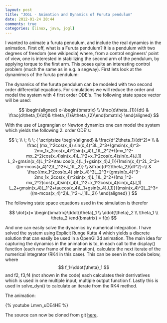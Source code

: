 ```yaml
---
layout: post
title: "JOGL - Animation and Dynamics of Furuta pendulum"
date: 2012-01-24 20:44
comments: true
categories: [linux, java, jogl]
---
```




I wanted to animate a furuta pendulum, and include the real dynamics in the animation.
First off, what is a Furuta pendulum? It is a pendulum with two degrees of freedom (see wikipedia) where, from a control engineers' point of view, one is interested in stabilizing the second arm of the pendulum, by applying torque to the first arm. This poses quite an interesting control problem (much the same as in e.g. a segway). First lets look at the dynamimcs of the furuta pendulum:

<!-- more --> 


The dynamics of the furuta pendulum can be modeled with two second order differential equations. For simulations we will reduce the order and model the system with 4 first order ODE's. The following state space vector will be used:

$$
 \begin{aligned} x=\begin{bmatrix} \\ \frac{d\theta_{1}}{dt} & \frac{d\theta_1}{dt}& \theta_{1}&\theta_{2}\end{bmatrix}  \end{aligned}
$$

With the use of Lagrangian or Newton dynamics one can model the system which yields the following 2. order ODE's:


$$
\; \\ \; \\ \;
{ \scriptsize
\begin{aligned}
& \frac{d^2\theta_1}{dt^2}= \\
&  \frac{ (mx_1^2cos(x_4)
sin(x_4)^3L_2^3+(gmsin(x_4)^3-2mx_1x_2cos(x_4)^2sin(x_4)L_1)L_2^2+((mx_1^2-mx_2^2)cos(x_4)sin(x_4)L_1^2+x_1^2cos(x_4)sin(x_4)J_1)
L_2+gmsin(x_4)L_1^2+\tau cos(x_4)L_1+gsin(x_4)J_1)}{(msin(x_4)^2L_2^3+((m-mcos(x_4)^2)L_1^2+J_1)L_2)}
\\
&\frac{d^2\theta_2}{dt^2}=\\
& \frac{(mx_1^2cos(x_4) 
sin(x_4)^3L_2^3+(gmsin(x_4)^3-2mx_1x_2cos(x_4)^2sin(x_4)L_1)L_2^2+((mx_1^2-mx_2^2)cos(x_4)sin(x_4)L_1^2+x_1^2cos(x_4)sin(x_4)J_1)
L_2+gmsin(x_4)L_1^2+taucos(x_4)L_1+gsin(x_4)J_1)}{(msin(x_4)^2L_2^3+((m-mcos(x_4)^2)L_1^2+J_1)L_2)}
\end{aligned}
}
$$

The following state space equations used in the simulation is therefor

$$
\dot{x}= \begin{bmatrix}\ddot{\theta}_1 \\ \ddot{\theta}_2 \\ \theta_1 \\ \theta_2 \end{bmatrix} = f(x)
$$

And one can easily solve the dynamics by numerical integration. I have solved the system using Explicit Runge Kutta 4 which yields a discrete solution that can easily be used in a OpenGl 3d animation. The main idea for capturing the dynamics in the animation is to, in  each call to the display() function (each new frame of the animation), calculate the next iterate of the numerical integrator (RK4 in this case). This can be seen in the code below, where $$ f_1=\ddot{\theta}_1 $$ and f2, f3,f4 (not shown in the code) each calculates their derrivatives which is used in one multiple input, multiple output function f. Lastly this is used in solve_dyn() to calculate an iterate from the RK4 method.

<script src="https://gist.github.com/simena86/1cae25be89a82e4a650d.js"></script>

The animation:

{% youtube Lmvn_uDE4HE %}




The source can now be cloned from git [here](   https://github.com/simena86/furuta_pendulum "gitlink").
